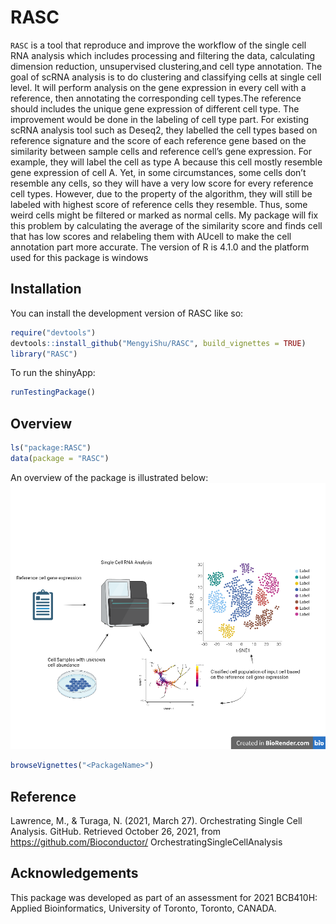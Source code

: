 
<!-- README.md is generated from README.Rmd. Please edit that file -->

# RASC

<!-- badges: start -->
<!-- badges: end -->

`RASC` is a tool that reproduce and improve the workflow of the single
cell RNA analysis which includes processing and filtering the data,
calculating dimension reduction, unsupervised clustering,and cell type
annotation. The goal of scRNA analysis is to do clustering and
classifying cells at single cell level. It will perform analysis on the
gene expression in every cell with a reference, then annotating the
corresponding cell types.The reference should includes the unique gene
expression of different cell type. The improvement would be done in the
labeling of cell type part. For existing scRNA analysis tool such as
Deseq2, they labelled the cell types based on reference signature and
the score of each reference gene based on the similarity between sample
cells and reference cell’s gene expression. For example, they will label
the cell as type A because this cell mostly resemble gene expression of
cell A. Yet, in some circumstances, some cells don’t resemble any cells,
so they will have a very low score for every reference cell types.
However, due to the property of the algorithm, they will still be
labeled with highest score of reference cells they resemble. Thus, some
weird cells might be filtered or marked as normal cells. My package will
fix this problem by calculating the average of the similarity score and
finds cell that has low scores and relabeling them with AUcell to make
the cell annotation part more accurate. The version of R is 4.1.0 and
the platform used for this package is windows

## Installation

You can install the development version of RASC like so:

``` r
require("devtools")
devtools::install_github("MengyiShu/RASC", build_vignettes = TRUE)
library("RASC")
```

To run the shinyApp:

``` r
runTestingPackage()
```

## Overview

``` r
ls("package:RASC")
data(package = "RASC")
```

An overview of the package is illustrated below:
![](./inst/extdata/OVERVIEW.png)

``` r
browseVignettes("<PackageName>")
```

## Reference

Lawrence, M., & Turaga, N. (2021, March 27). Orchestrating Single Cell
Analysis. GitHub. Retrieved October 26, 2021, from
<https://github.com/Bioconductor/> OrchestratingSingleCellAnalysis

## Acknowledgements

This package was developed as part of an assessment for 2021 BCB410H:
Applied Bioinformatics, University of Toronto, Toronto, CANADA.
